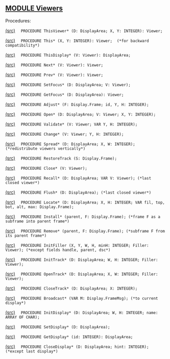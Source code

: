 
## [MODULE Viewers](https://github.com/io-core/Oberon/blob/main/Viewers.Mod)

Procedures:


[(src)](https://github.com/io-core/Oberon/blob/main/Viewers.Mod#L42) `  PROCEDURE ThisViewer* (D: DisplayArea; X, Y: INTEGER): Viewer;`

[(src)](https://github.com/io-core/Oberon/blob/main/Viewers.Mod#L55) `  PROCEDURE This* (X, Y: INTEGER): Viewer;  (*for backward compatibility*)`

[(src)](https://github.com/io-core/Oberon/blob/main/Viewers.Mod#L62) `  PROCEDURE ThisDisplay* (V: Viewer): DisplayArea;`

[(src)](https://github.com/io-core/Oberon/blob/main/Viewers.Mod#L68) `  PROCEDURE Next* (V: Viewer): Viewer;`

[(src)](https://github.com/io-core/Oberon/blob/main/Viewers.Mod#L74) `  PROCEDURE Prev* (V: Viewer): Viewer;`

[(src)](https://github.com/io-core/Oberon/blob/main/Viewers.Mod#L78) `  PROCEDURE SetFocus* (D: DisplayArea; V: Viewer);`

[(src)](https://github.com/io-core/Oberon/blob/main/Viewers.Mod#L83) `  PROCEDURE GetFocus* (D: DisplayArea): Viewer;`

[(src)](https://github.com/io-core/Oberon/blob/main/Viewers.Mod#L87) `  PROCEDURE Adjust* (F: Display.Frame; id, Y, H: INTEGER);`

[(src)](https://github.com/io-core/Oberon/blob/main/Viewers.Mod#L92) `  PROCEDURE Open* (D: DisplayArea; V: Viewer; X, Y: INTEGER);`

[(src)](https://github.com/io-core/Oberon/blob/main/Viewers.Mod#L115) `  PROCEDURE Validate* (V: Viewer; VAR Y, H: INTEGER);`

[(src)](https://github.com/io-core/Oberon/blob/main/Viewers.Mod#L131) `  PROCEDURE Change* (V: Viewer; Y, H: INTEGER);`

[(src)](https://github.com/io-core/Oberon/blob/main/Viewers.Mod#L170) `  PROCEDURE Spread* (D: DisplayArea; X, W: INTEGER); (*redistribute viewers vertically*)`

[(src)](https://github.com/io-core/Oberon/blob/main/Viewers.Mod#L192) `  PROCEDURE RestoreTrack (S: Display.Frame);`

[(src)](https://github.com/io-core/Oberon/blob/main/Viewers.Mod#L204) `  PROCEDURE Close* (V: Viewer);`

[(src)](https://github.com/io-core/Oberon/blob/main/Viewers.Mod#L224) `  PROCEDURE Recall* (D: DisplayArea; VAR V: Viewer); (*last closed viewer*)`

[(src)](https://github.com/io-core/Oberon/blob/main/Viewers.Mod#L228) `  PROCEDURE Flush* (D: DisplayArea); (*last closed viewer*)`

[(src)](https://github.com/io-core/Oberon/blob/main/Viewers.Mod#L232) `  PROCEDURE Locate* (D: DisplayArea; X, H: INTEGER; VAR fil, top, bot, alt, max: Display.Frame);`

[(src)](https://github.com/io-core/Oberon/blob/main/Viewers.Mod#L255) `  PROCEDURE Install* (parent, F: Display.Frame); (*frame F as a subframe into parent frame*)`

[(src)](https://github.com/io-core/Oberon/blob/main/Viewers.Mod#L265) `  PROCEDURE Remove* (parent, F: Display.Frame); (*subframe F from its parent frame*)`

[(src)](https://github.com/io-core/Oberon/blob/main/Viewers.Mod#L275) `  PROCEDURE InitFiller (X, Y, W, H, minH: INTEGER; Filler: Viewer); (*except fields handle, parent, dsc*)`

[(src)](https://github.com/io-core/Oberon/blob/main/Viewers.Mod#L280) `  PROCEDURE InitTrack* (D: DisplayArea; W, H: INTEGER; Filler: Viewer);`

[(src)](https://github.com/io-core/Oberon/blob/main/Viewers.Mod#L292) `  PROCEDURE OpenTrack* (D: DisplayArea; X, W: INTEGER; Filler: Viewer);`

[(src)](https://github.com/io-core/Oberon/blob/main/Viewers.Mod#L313) `  PROCEDURE CloseTrack* (D: DisplayArea; X: INTEGER);`

[(src)](https://github.com/io-core/Oberon/blob/main/Viewers.Mod#L330) `  PROCEDURE Broadcast* (VAR M: Display.FrameMsg); (*to current display*)`

[(src)](https://github.com/io-core/Oberon/blob/main/Viewers.Mod#L343) `  PROCEDURE InitDisplay* (D: DisplayArea; W, H: INTEGER; name: ARRAY OF CHAR);`

[(src)](https://github.com/io-core/Oberon/blob/main/Viewers.Mod#L355) `  PROCEDURE SetDisplay* (D: DisplayArea);`

[(src)](https://github.com/io-core/Oberon/blob/main/Viewers.Mod#L362) `  PROCEDURE GetDisplay* (id: INTEGER): DisplayArea;`

[(src)](https://github.com/io-core/Oberon/blob/main/Viewers.Mod#L369) `  PROCEDURE CloseDisplay* (D: DisplayArea; hint: INTEGER); (*except last display*)`
